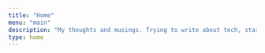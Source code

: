 ```yaml
---
title: "Home"
menu: "main"
description: "My thoughts and musings. Trying to write about tech, startups and the entrepreneurial journey."
type: home
---
```

